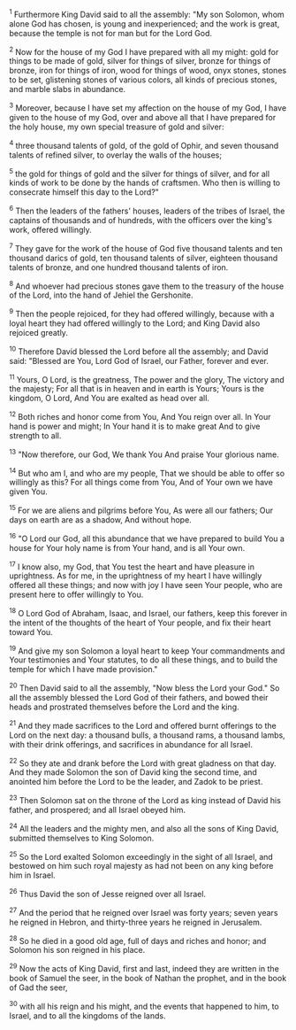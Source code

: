 <sup>1</sup> 
Furthermore King David said to all the assembly: "My son Solomon, whom alone God has chosen, is young and inexperienced; and the work is great, because the temple is not for man but for the Lord God. 

<sup>2</sup> 
Now for the house of my God I have prepared with all my might: gold for things to be made of gold, silver for things of silver, bronze for things of bronze, iron for things of iron, wood for things of wood, onyx stones, stones to be set, glistening stones of various colors, all kinds of precious stones, and marble slabs in abundance. 

<sup>3</sup> 
Moreover, because I have set my affection on the house of my God, I have given to the house of my God, over and above all that I have prepared for the holy house, my own special treasure of gold and silver: 

<sup>4</sup> 
three thousand talents of gold, of the gold of Ophir, and seven thousand talents of refined silver, to overlay the walls of the houses; 

<sup>5</sup> 
the gold for things of gold and the silver for things of silver, and for all kinds of work to be done by the hands of craftsmen. Who then is willing to consecrate himself this day to the Lord?" 

<sup>6</sup> 
Then the leaders of the fathers' houses, leaders of the tribes of Israel, the captains of thousands and of hundreds, with the officers over the king's work, offered willingly. 

<sup>7</sup> 
They gave for the work of the house of God five thousand talents and ten thousand darics of gold, ten thousand talents of silver, eighteen thousand talents of bronze, and one hundred thousand talents of iron. 

<sup>8</sup> 
And whoever had precious stones gave them to the treasury of the house of the Lord, into the hand of Jehiel the Gershonite. 

<sup>9</sup> 
Then the people rejoiced, for they had offered willingly, because with a loyal heart they had offered willingly to the Lord; and King David also rejoiced greatly.

<sup>10</sup> 
Therefore David blessed the Lord before all the assembly; and David said: "Blessed are You, Lord God of Israel, our Father, forever and ever. 

<sup>11</sup> 
Yours, O Lord, is the greatness, The power and the glory, The victory and the majesty; For all that is in heaven and in earth is Yours; Yours is the kingdom, O Lord, And You are exalted as head over all. 

<sup>12</sup> 
Both riches and honor come from You, And You reign over all. In Your hand is power and might; In Your hand it is to make great And to give strength to all. 

<sup>13</sup> 
"Now therefore, our God, We thank You And praise Your glorious name. 

<sup>14</sup> 
But who am I, and who are my people, That we should be able to offer so willingly as this? For all things come from You, And of Your own we have given You. 

<sup>15</sup> 
For we are aliens and pilgrims before You, As were all our fathers; Our days on earth are as a shadow, And without hope. 

<sup>16</sup> 
"O Lord our God, all this abundance that we have prepared to build You a house for Your holy name is from Your hand, and is all Your own. 

<sup>17</sup> 
I know also, my God, that You test the heart and have pleasure in uprightness. As for me, in the uprightness of my heart I have willingly offered all these things; and now with joy I have seen Your people, who are present here to offer willingly to You. 

<sup>18</sup> 
O Lord God of Abraham, Isaac, and Israel, our fathers, keep this forever in the intent of the thoughts of the heart of Your people, and fix their heart toward You. 

<sup>19</sup> 
And give my son Solomon a loyal heart to keep Your commandments and Your testimonies and Your statutes, to do all these things, and to build the temple for which I have made provision." 

<sup>20</sup> 
Then David said to all the assembly, "Now bless the Lord your God." So all the assembly blessed the Lord God of their fathers, and bowed their heads and prostrated themselves before the Lord and the king.

<sup>21</sup> 
And they made sacrifices to the Lord and offered burnt offerings to the Lord on the next day: a thousand bulls, a thousand rams, a thousand lambs, with their drink offerings, and sacrifices in abundance for all Israel. 

<sup>22</sup> 
So they ate and drank before the Lord with great gladness on that day. And they made Solomon the son of David king the second time, and anointed him before the Lord to be the leader, and Zadok to be priest. 

<sup>23</sup> 
Then Solomon sat on the throne of the Lord as king instead of David his father, and prospered; and all Israel obeyed him. 

<sup>24</sup> 
All the leaders and the mighty men, and also all the sons of King David, submitted themselves to King Solomon. 

<sup>25</sup> 
So the Lord exalted Solomon exceedingly in the sight of all Israel, and bestowed on him such royal majesty as had not been on any king before him in Israel.

<sup>26</sup> 
Thus David the son of Jesse reigned over all Israel. 

<sup>27</sup> 
And the period that he reigned over Israel was forty years; seven years he reigned in Hebron, and thirty-three years he reigned in Jerusalem. 

<sup>28</sup> 
So he died in a good old age, full of days and riches and honor; and Solomon his son reigned in his place. 

<sup>29</sup> 
Now the acts of King David, first and last, indeed they are written in the book of Samuel the seer, in the book of Nathan the prophet, and in the book of Gad the seer, 

<sup>30</sup> 
with all his reign and his might, and the events that happened to him, to Israel, and to all the kingdoms of the lands.